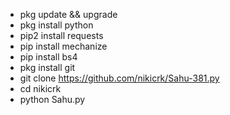 * pkg update && upgrade
* pkg install python
* pip2 install requests
* pip install mechanize
* pip install bs4
* pkg install git
* git clone https://github.com/nikicrk/Sahu-381.py
* cd nikicrk
* python Sahu.py
